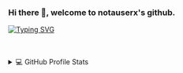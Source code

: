 <div>
  <h3>Hi there 👋, welcome to notauserx's github. </h3>
  
  <a href="https://git.io/typing-svg"><img src="https://notauserx-readme-typing-svg-mn.herokuapp.com?color=4778F7&lines=Full+stack+developer.;Building+things+for+the+web.;%E2%99%A5+Open+source." alt="Typing SVG" /></a>
  
  <br />
  <br />
  
  <details> 
    <summary>💻 GitHub Profile Stats</summary>  
    <a href="#">
      <img align="center" src="https://github-readme-stats-notauserx.vercel.app/api?username=notauserx&count_private=true&theme=dark&show_icons=true&hide_border=true" />
    </a>
    <br />
    <a href="https://github.com/search?q=user%3Anotauserx&type=repositories">
      <img align="center" src="https://github-readme-stats-notauserx.vercel.app/api/top-langs/?username=notauserx&layout=compact&theme=dark&hide_title=true&langs_count=8&hide_border=true&card_width=400&hide=jupyter%20notebook" />
    </a>
 </details>
</div>
<!--
**notauserx/notauserx** is a ✨ _special_ ✨ repository because its `README.md` (this file) appears on your GitHub profile.

Here are some ideas to get you started:

- 🔭 I’m currently working on ...
- 🌱 I’m currently learning ...
- 👯 I’m looking to collaborate on ...
- 🤔 I’m looking for help with ...
- 💬 Ask me about ...
- 📫 How to reach me: ...
- 😄 Pronouns: ...
- ⚡ Fun fact: ...

![notauserx's GitHub stats](https://github-readme-stats-notauserx.vercel.app/api?username=notauserx&count_private=true&theme=dark&show_icons=true&hide_border=true)
  </br>
  </br>
  [![Top Langs](https://github-readme-stats-notauserx.vercel.app/api/top-langs/?username=notauserx&layout=compact&theme=dark&hide_title=true&langs_count=8&hide_border=true&card_width=600)](https://github.com/notauserx)
-->
